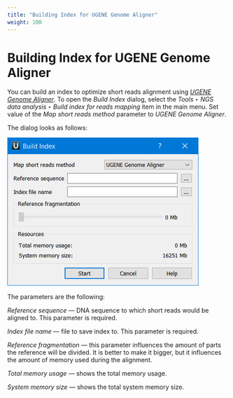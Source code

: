 ```yaml
---
title: "Building Index for UGENE Genome Aligner"
weight: 100
---
```



# Building Index for UGENE Genome Aligner

You can build an index to optimize short reads alignment using [_UGENE Genome Aligner_](ugene-genome-aligner.md). To open the _Build Index_ dialog, select the _Tools ‣ NGS data analysis ‣ Build index for reads mapping_ item in the main menu. Set value of the _Map short reads method_ parameter to _UGENE Genome Aligner_.

The dialog looks as follows:


![](/images/65930893/82608149.png)

The parameters are the following:

_Reference sequence_ — DNA sequence to which short reads would be aligned to. This parameter is required.

_Index file name_ — file to save index to. This parameter is required.

_Reference fragmentation_ — this parameter influences the amount of parts the reference will be divided. It is better to make it bigger, but it influences the amount of memory used during the alignment.

_Total memory usage_ — shows the total memory usage.

_System memory size_ — shows the total system memory size.
